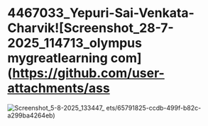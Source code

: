 # 4467033_Yepuri-Sai-Venkata-Charvik![Screenshot_28-7-2025_114713_olympus mygreatlearning com](https://github.com/user-attachments/ass
![Screenshot_5-8-2025_133447_](https://github.com/user-attachments/assets/76e4d2ba-5121-490f-b770-d2f00fe33b41)
ets/65791825-ccdb-499f-b82c-a299ba4264eb)
